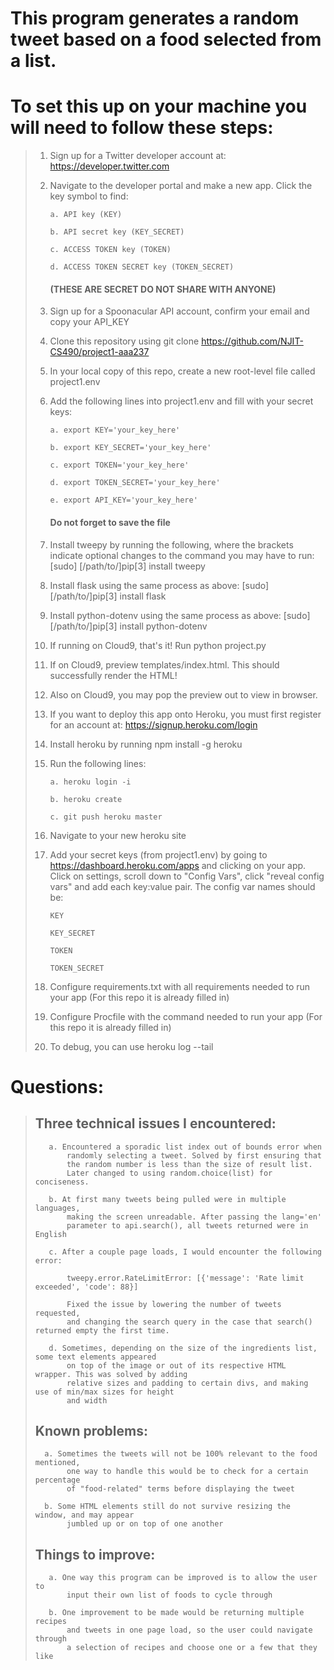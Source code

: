# This program generates a random tweet based on a food selected from a list.

# To set this up on your machine you will need to follow these steps:

>1. Sign up for a Twitter developer account at: https://developer.twitter.com
>2. Navigate to the developer portal and make a new app. Click the key symbol to find: 
>
>        a. API key (KEY)
>        
>        b. API secret key (KEY_SECRET)
>        
>        c. ACCESS TOKEN key (TOKEN)
>        
>        d. ACCESS TOKEN SECRET key (TOKEN_SECRET)
>
>    #### **(THESE ARE SECRET DO NOT SHARE WITH ANYONE)**
>
>3. Sign up for a Spoonacular API account, confirm your email and copy your API_KEY
>4. Clone this repository using git clone https://github.com/NJIT-CS490/project1-aaa237
>5. In your local copy of this repo, create a new root-level file called project1.env
>6. Add the following lines into project1.env and fill with your secret keys:
>        
>        a. export KEY='your_key_here'
>        
>        b. export KEY_SECRET='your_key_here'
>        
>        c. export TOKEN='your_key_here'
>            
>        d. export TOKEN_SECRET='your_key_here'
>
>        e. export API_KEY='your_key_here'
>                
>    #### **Do not forget to save the file**
>    
>7. Install tweepy by running the following, where the brackets indicate optional changes 
>    to the command you may have to run: [sudo] [/path/to/]pip[3] install tweepy
>8. Install flask using the same process as above: [sudo] [/path/to/]pip[3] install flask
>8. Install python-dotenv using the same process as above: [sudo] [/path/to/]pip[3] install python-dotenv
>10. If running on Cloud9, that's it! Run python project.py
>11. If on Cloud9, preview templates/index.html. This should successfully render the HTML!
>12. Also on Cloud9, you may pop the preview out to view in browser.
>13. If you want to deploy this app onto Heroku, you must first register for an account at: https://signup.heroku.com/login
>14. Install heroku by running npm install -g heroku
>15. Run the following lines:
>        
>         a. heroku login -i
>
>         b. heroku create
> 
>         c. git push heroku master
>
>16. Navigate to your new heroku site
>17. Add your secret keys (from project1.env) by going to https://dashboard.heroku.com/apps and clicking on your app.
>     Click on settings, scroll down to "Config Vars", click "reveal config vars" and add each key:value pair.
>     The config var names should be:
> 
>         KEY
>
>         KEY_SECRET
>
>         TOKEN
>
>         TOKEN_SECRET
>
>18. Configure requirements.txt with all requirements needed to run your app (For this repo it is already filled in)
>19. Configure Procfile with the command needed to run your app (For this repo it is already filled in)
>20. To debug, you can use heroku log --tail


# Questions:
> 
> 
>    ## Three technical issues I encountered:
>            
>        a. Encountered a sporadic list index out of bounds error when 
>            randomly selecting a tweet. Solved by first ensuring that  
>            the random number is less than the size of result list. 
>            Later changed to using random.choice(list) for conciseness.
>        
>        b. At first many tweets being pulled were in multiple languages, 
>            making the screen unreadable. After passing the lang='en' 
>            parameter to api.search(), all tweets returned were in English
>        
>        c. After a couple page loads, I would encounter the following error: 
>        
>            tweepy.error.RateLimitError: [{'message': 'Rate limit exceeded', 'code': 88}]
>        
>            Fixed the issue by lowering the number of tweets requested, 
>            and changing the search query in the case that search() returned empty the first time.
>
>        d. Sometimes, depending on the size of the ingredients list, some text elements appeared 
>            on top of the image or out of its respective HTML wrapper. This was solved by adding
>            relative sizes and padding to certain divs, and making use of min/max sizes for height
>            and width
>        
>    ## Known problems:
>            
>       a. Sometimes the tweets will not be 100% relevant to the food mentioned, 
>            one way to handle this would be to check for a certain percentage 
>            of "food-related" terms before displaying the tweet
>            
>       b. Some HTML elements still do not survive resizing the window, and may appear 
>            jumbled up or on top of one another
>        
>    ## Things to improve:
>            
>        a. One way this program can be improved is to allow the user to 
>            input their own list of foods to cycle through
>            
>        b. One improvement to be made would be returning multiple recipes 
>            and tweets in one page load, so the user could navigate through
>            a selection of recipes and choose one or a few that they like
